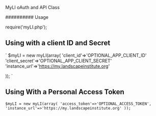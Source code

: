 MyLI oAuth and API Class

########## Usage

require('myLI.php');

## Using with a client ID and Secret

`
$myLI = new myLI(array(
		'client_id'=>'OPTIONAL_APP_CLIENT_ID'
		'client_secret'=>'OPTIONAL_APP_CLIENT_SECRET'
		'instance_url'=>'https://my.landscapeinstitute.org'

));
`


## Using With a Personal Access Token

`
$myLI = new myLI(array(
		'access_token'=>'OPTIONAL_ACCESS_TOKEN',
		'instance_url'=>'https://my.landscapeinstitute.org'
));
`

		